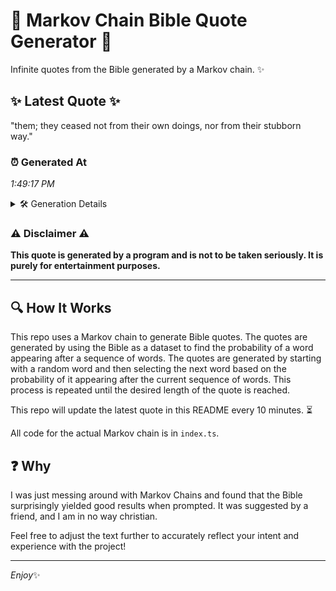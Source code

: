 # 📖 Markov Chain Bible Quote Generator 📖

Infinite quotes from the Bible generated by a Markov chain. ✨

## ✨ Latest Quote ✨
"them; they ceased not from their own doings, nor from their stubborn way."

### ⏰ Generated At
*1:49:17 PM*

<details>
    <summary>🛠️ Generation Details</summary>
    <p>
        <strong>🌱 Seed:</strong> them;<br>
        <strong>🔄 Iterations:</strong> 12<br>
        <strong>📜 Context History:</strong><br>[ them; ]: they<br>[ them;, they ]: ceased<br>[ them;, they, ceased ]: not<br>[ them;, they, ceased, not ]: from<br>[ them;, they, ceased, not, from ]: their<br>[ them;, they, ceased, not, from, their ]: own<br>[ they, ceased, not, from, their, own ]: doings,<br>[ ceased, not, from, their, own, doings, ]: nor<br>[ not, from, their, own, doings,, nor ]: from<br>[ from, their, own, doings,, nor, from ]: their<br>[ their, own, doings,, nor, from, their ]: stubborn<br>[ own, doings,, nor, from, their, stubborn ]: way.<br>
    </p>
</details>

### ⚠️ Disclaimer ⚠️
**This quote is generated by a program and is not to be taken seriously. It is purely for entertainment purposes.**

---

## 🔍 How It Works

This repo uses a Markov chain to generate Bible quotes. The quotes are generated by using the Bible as a dataset to find the probability of a word appearing after a sequence of words. The quotes are generated by starting with a random word and then selecting the next word based on the probability of it appearing after the current sequence of words. This process is repeated until the desired length of the quote is reached.

This repo will update the latest quote in this README every 10 minutes. ⏳

All code for the actual Markov chain is in `index.ts`.

## ❓ Why

I was just messing around with Markov Chains and found that the Bible surprisingly yielded good results when prompted. 
It was suggested by a friend, and I am in no way christian.

Feel free to adjust the text further to accurately reflect your intent and experience with the project!

---

*Enjoy*✨
